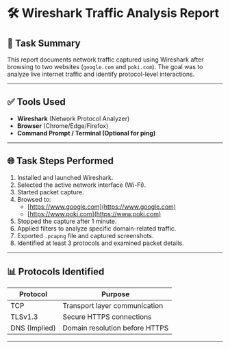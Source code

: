 # 🛠️ Wireshark Traffic Analysis Report

## 📁 Task Summary

This report documents network traffic captured using Wireshark after browsing to two websites (`google.com` and `poki.com`). The goal was to analyze live internet traffic and identify protocol-level interactions.

---

## ✅ Tools Used

- **Wireshark** (Network Protocol Analyzer)
- **Browser** (Chrome/Edge/Firefox)
- **Command Prompt / Terminal (Optional for ping)**

---

## 🌐 Task Steps Performed

1. Installed and launched Wireshark.
2. Selected the active network interface (Wi-Fi).
3. Started packet capture.
4. Browsed to:
   - [https://www.google.com](https://www.google.com)
   - [https://www.poki.com](https://www.poki.com)
5. Stopped the capture after 1 minute.
6. Applied filters to analyze specific domain-related traffic.
7. Exported `.pcapng` file and captured screenshots.
8. Identified at least 3 protocols and examined packet details.

---

## 📊 Protocols Identified

| Protocol     | Purpose                             |
|--------------|-------------------------------------|
| TCP          | Transport layer communication       |
| TLSv1.3      | Secure HTTPS connections            |
| DNS (Implied) | Domain resolution before HTTPS      |

---

